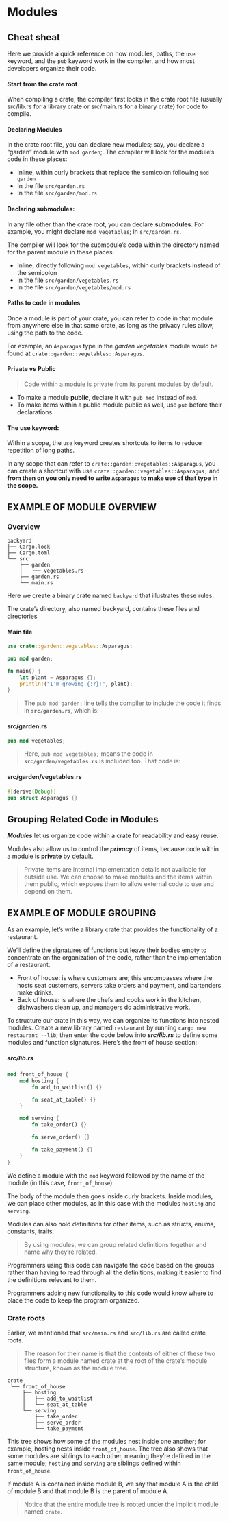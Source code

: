 # Modules 

## Cheat sheat

Here we provide a quick reference on how modules, paths, the `use` keyword, and the `pub` keyword work in the compiler, and how most developers organize their code. 

#### **Start from the crate root**
When compiling a crate, the compiler first looks in the crate root file (usually src/lib.rs for a library crate or src/main.rs for a binary crate) for code to compile.

#### **Declaring Modules**
 In the crate root file, you can declare new modules; say, you declare a “garden” module with `mod garden`;. The compiler will look for the module’s code in these places:
- Inline, within curly brackets that replace the semicolon following `mod garden`
- In the file `src/garden.rs`
- In the file `src/garden/mod.rs`

#### **Declaring submodules:** 
In any file other than the crate root, you can declare **submodules**. For example, you might declare `mod vegetables`; in `src/garden.rs`. 

The compiler will look for the submodule’s code within the directory named for the parent module in these places:
- Inline, directly following `mod vegetables`, within curly brackets instead of the semicolon
- In the file `src/garden/vegetables.rs`
- In the file `src/garden/vegetables/mod.rs`

#### **Paths to code in modules**
Once a module is part of your crate, you can refer to code in that module from anywhere else in that same crate, as long as the privacy rules allow, using the path to the code. 

For example, an `Asparagus` type in the *garden vegetables* module would be found at `crate::garden::vegetables::Asparagus`.

#### **Private vs Public**
> Code within a module is private from its parent modules by default. 

- To make a module **public**, declare it with `pub mod` instead of `mod`. 
- To make items within a public module public as well, use `pub` before their declarations.

#### **The use keyword:**
Within a scope, the `use` keyword creates shortcuts to items to reduce repetition of long paths. 

In any scope that can refer to `crate::garden::vegetables::Asparagus`, you can create a shortcut with use `crate::garden::vegetables::Asparagus;` and **from then on you only need to write `Asparagus` to make use of that type in the scope.**

## EXAMPLE OF MODULE OVERVIEW

### Overview
```
backyard
├── Cargo.lock
├── Cargo.toml
└── src
    ├── garden
    │   └── vegetables.rs
    ├── garden.rs
    └── main.rs
```

Here we create a binary crate named `backyard` that illustrates these rules. 

The crate’s directory, also named backyard, contains these files and directories

#### **Main file**

```rust
use crate::garden::vegetables::Asparagus;

pub mod garden;

fn main() {
    let plant = Asparagus {};
    println!("I'm growing {:?}!", plant);
}
```

> The `pub mod garden;` line tells the compiler to include the code it finds in **`src/garden.rs`**, which is:

#### src/garden.rs

```rust
pub mod vegetables;
```

> Here, `pub mod vegetables;` means the code in **`src/garden/vegetables.rs`** is included too. That code is:

#### src/garden/vegetables.rs

```rust
#[derive(Debug)]
pub struct Asparagus {}
```

## Grouping Related Code in Modules
***Modules*** let us organize code within a crate for readability and easy reuse. 

Modules also allow us to control the ***privacy*** of items, because code within a module is **private** by default.

> Private items are internal implementation details not available for outside use. We can choose to make modules and the items within them public, which exposes them to allow external code to use and depend on them.

## EXAMPLE OF MODULE GROUPING

As an example, let’s write a library crate that provides the functionality of a restaurant. 

We’ll define the signatures of functions but leave their bodies empty to concentrate on the organization of the code, rather than the implementation of a restaurant.

- Front of house:  is where customers are; this encompasses where the hosts seat customers, servers take orders and payment, and bartenders make drinks. 
- Back of house: is where the chefs and cooks work in the kitchen, dishwashers clean up, and managers do administrative work.

To structure our crate in this way, we can organize its functions into nested modules. Create a new library named `restaurant` by running `cargo new restaurant --lib`; then enter the code below into ***src/lib.rs*** to define some modules and function signatures. Here’s the front of house section:

##### src/lib.rs

```rust
mod front_of_house {
    mod hosting {
        fn add_to_waitlist() {}

        fn seat_at_table() {}
    }

    mod serving {
        fn take_order() {}

        fn serve_order() {}

        fn take_payment() {}
    }
}
```

We define a module with the `mod` keyword followed by the name of the module (in this case, `front_of_house`). 

The body of the module then goes inside curly brackets. Inside modules, we can place other modules, as in this case with the modules `hosting` and `serving`. 

Modules can also hold definitions for other items, such as structs, enums, constants, traits.

> By using modules, we can group related definitions together and name why they’re related. 

Programmers using this code can navigate the code based on the groups rather than having to read through all the definitions, making it easier to find the definitions relevant to them. 

Programmers adding new functionality to this code would know where to place the code to keep the program organized.

### Crate roots
Earlier, we mentioned that `src/main.rs` and `src/lib.rs` are called crate roots.

> The reason for their name is that the contents of either of these two files form a module named crate at the root of the crate’s module structure, known as the module tree.

```
crate
 └── front_of_house
     ├── hosting
     │   ├── add_to_waitlist
     │   └── seat_at_table
     └── serving
         ├── take_order
         ├── serve_order
         └── take_payment
```

This tree shows how some of the modules nest inside one another; for example, hosting nests inside `front_of_house`. The tree also shows that some modules are siblings to each other, meaning they’re defined in the same module; `hosting` and `serving` are siblings defined within `front_of_house`. 

If module A is contained inside module B, we say that module A is the child of module B and that module B is the parent of module A. 

>Notice that the entire module tree is rooted under the implicit module named `crate`.